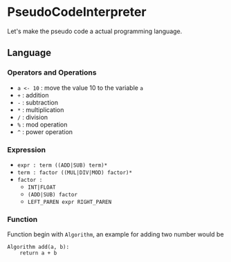 # PseudoCodeInterpreter

Let's make the pseudo code a actual programming language.

## Language

### Operators and Operations

- `a <- 10` : move the value 10 to the variable `a`
- `+` : addition 
- `-` : subtraction
- `*` : multiplication
- `/` : division
- `%` : mod operation
- `^` : power operation

### Expression

- `expr : term ((ADD|SUB) term)*`
- `term : factor ((MUL|DIV|MOD) factor)*`
- `factor :`
    - `INT|FLOAT`
    - `(ADD|SUB) factor`
    - `LEFT_PAREN expr RIGHT_PAREN`

### Function

Function begin with `Algorithm`, an example for adding two number would be

```pseudo
Algorithm add(a, b):
    return a + b
```